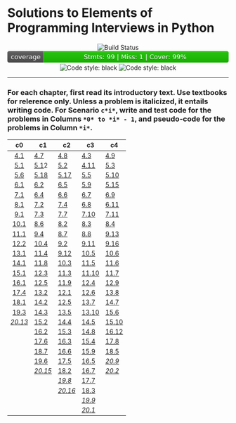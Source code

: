 # Solutions to Elements of Programming Interviews in Python

<div align="center">
<img alt="Build Status" src="https://github.com/CircArgs/EoPI/workflows/test/badge.svg">
<img alt="Coverage Status" src="https://github.com/CircArgs/EoPI/blob/badges/coverage_badge.svg">
<img alt="Code style: black" src="https://img.shields.io/badge/code%20style-black-000000.svg">
<img alt="Code style: black" src="https://img.shields.io/badge/language-Python-blue">
</div>

---

### For each chapter, first read its introductory text. Use textbooks for relerence only. Unless a problem is italicized, it entails writing code. For Scenario `c*i*`, write and test code for the problems in Columns `*0* to *i* - 1`, and pseudo-code for the problems in Column `*i*`.


|                                   c0                                   | c1                                                                     | c2                                                                     | c3                                                                   | c4                                                                   |
| :--------------------------------------------------------------------: | ---------------------------------------------------------------------- | ---------------------------------------------------------------------- | -------------------------------------------------------------------- | -------------------------------------------------------------------- |
|    [4.1](https://github.com/CircArgs/EoPI/blob/master/problems/4.1)    | [4.7](https://github.com/CircArgs/EoPI/blob/master/problems/4.7)       | [4.8](https://github.com/CircArgs/EoPI/blob/master/problems/4.8)       | [4.3](https://github.com/CircArgs/EoPI/blob/master/problems/4.3)     | [4.9](https://github.com/CircArgs/EoPI/blob/master/problems/4.9)     |
|    [5.1](https://github.com/CircArgs/EoPI/blob/master/problems/5.1)    | [5.1](https://github.com/CircArgs/EoPI/blob/master/problems/5.1)2      | [5.2](https://github.com/CircArgs/EoPI/blob/master/problems/5.2)       | [4.11](https://github.com/CircArgs/EoPI/blob/master/problems/4.11)   | [5.3](https://github.com/CircArgs/EoPI/blob/master/problems/5.3)     |
|    [5.6](https://github.com/CircArgs/EoPI/blob/master/problems/5.6)    | [5.18](https://github.com/CircArgs/EoPI/blob/master/problems/5.18)     | [5.17](https://github.com/CircArgs/EoPI/blob/master/problems/5.17)     | [5.5](https://github.com/CircArgs/EoPI/blob/master/problems/5.5)     | [5.10](https://github.com/CircArgs/EoPI/blob/master/problems/5.10)   |
|    [6.1](https://github.com/CircArgs/EoPI/blob/master/problems/6.1)    | [6.2](https://github.com/CircArgs/EoPI/blob/master/problems/6.2)       | [6.5](https://github.com/CircArgs/EoPI/blob/master/problems/6.5)       | [5.9](https://github.com/CircArgs/EoPI/blob/master/problems/5.9)     | [5.15](https://github.com/CircArgs/EoPI/blob/master/problems/5.15)   |
|    [7.1](https://github.com/CircArgs/EoPI/blob/master/problems/7.1)    | [6.4](https://github.com/CircArgs/EoPI/blob/master/problems/6.4)       | [6.6](https://github.com/CircArgs/EoPI/blob/master/problems/6.6)       | [6.7](https://github.com/CircArgs/EoPI/blob/master/problems/6.7)     | [6.9](https://github.com/CircArgs/EoPI/blob/master/problems/6.9)     |
|    [8.1](https://github.com/CircArgs/EoPI/blob/master/problems/8.1)    | [7.2](https://github.com/CircArgs/EoPI/blob/master/problems/7.2)       | [7.4](https://github.com/CircArgs/EoPI/blob/master/problems/7.4)       | [6.8](https://github.com/CircArgs/EoPI/blob/master/problems/6.8)     | [6.11](https://github.com/CircArgs/EoPI/blob/master/problems/6.11)   |
|    [9.1](https://github.com/CircArgs/EoPI/blob/master/problems/9.1)    | [7.3](https://github.com/CircArgs/EoPI/blob/master/problems/7.3)       | [7.7](https://github.com/CircArgs/EoPI/blob/master/problems/7.7)       | [7.10](https://github.com/CircArgs/EoPI/blob/master/problems/7.10)   | [7.11](https://github.com/CircArgs/EoPI/blob/master/problems/7.11)   |
|   [10.1](https://github.com/CircArgs/EoPI/blob/master/problems/10.1)   | [8.6](https://github.com/CircArgs/EoPI/blob/master/problems/8.6)       | [8.2](https://github.com/CircArgs/EoPI/blob/master/problems/8.2)       | [8.3](https://github.com/CircArgs/EoPI/blob/master/problems/8.3)     | [8.4](https://github.com/CircArgs/EoPI/blob/master/problems/8.4)     |
|   [11.1](https://github.com/CircArgs/EoPI/blob/master/problems/11.1)   | [9.4](https://github.com/CircArgs/EoPI/blob/master/problems/9.4)       | [8.7](https://github.com/CircArgs/EoPI/blob/master/problems/8.7)       | [8.8](https://github.com/CircArgs/EoPI/blob/master/problems/8.8)     | [9.13](https://github.com/CircArgs/EoPI/blob/master/problems/9.13)   |
|   [12.2](https://github.com/CircArgs/EoPI/blob/master/problems/12.2)   | [10.4](https://github.com/CircArgs/EoPI/blob/master/problems/10.4)     | [9.2](https://github.com/CircArgs/EoPI/blob/master/problems/9.2)       | [9.11](https://github.com/CircArgs/EoPI/blob/master/problems/9.11)   | [9.16](https://github.com/CircArgs/EoPI/blob/master/problems/9.16)   |
|   [13.1](https://github.com/CircArgs/EoPI/blob/master/problems/13.1)   | [11.4](https://github.com/CircArgs/EoPI/blob/master/problems/11.4)     | [9.12](https://github.com/CircArgs/EoPI/blob/master/problems/9.12)     | [10.5](https://github.com/CircArgs/EoPI/blob/master/problems/10.5)   | [10.6](https://github.com/CircArgs/EoPI/blob/master/problems/10.6)   |
|   [14.1](https://github.com/CircArgs/EoPI/blob/master/problems/14.1)   | [11.8](https://github.com/CircArgs/EoPI/blob/master/problems/11.8)     | [10.3](https://github.com/CircArgs/EoPI/blob/master/problems/10.3)     | [11.5](https://github.com/CircArgs/EoPI/blob/master/problems/11.5)   | [11.6](https://github.com/CircArgs/EoPI/blob/master/problems/11.6)   |
|   [15.1](https://github.com/CircArgs/EoPI/blob/master/problems/15.1)   | [12.3](https://github.com/CircArgs/EoPI/blob/master/problems/12.3)     | [11.3](https://github.com/CircArgs/EoPI/blob/master/problems/11.3)     | [11.10](https://github.com/CircArgs/EoPI/blob/master/problems/11.10) | [11.7](https://github.com/CircArgs/EoPI/blob/master/problems/11.7)   |
|   [16.1](https://github.com/CircArgs/EoPI/blob/master/problems/16.1)   | [12.5](https://github.com/CircArgs/EoPI/blob/master/problems/12.5)     | [11.9](https://github.com/CircArgs/EoPI/blob/master/problems/11.9)     | [12.4](https://github.com/CircArgs/EoPI/blob/master/problems/12.4)   | [12.9](https://github.com/CircArgs/EoPI/blob/master/problems/12.9)   |
|   [17.4](https://github.com/CircArgs/EoPI/blob/master/problems/17.4)   | [13.2](https://github.com/CircArgs/EoPI/blob/master/problems/13.2)     | [12.1](https://github.com/CircArgs/EoPI/blob/master/problems/12.1)     | [12.6](https://github.com/CircArgs/EoPI/blob/master/problems/12.6)   | [13.8](https://github.com/CircArgs/EoPI/blob/master/problems/13.8)   |
|   [18.1](https://github.com/CircArgs/EoPI/blob/master/problems/18.1)   | [14.2](https://github.com/CircArgs/EoPI/blob/master/problems/14.2)     | [12.5](https://github.com/CircArgs/EoPI/blob/master/problems/12.5)     | [13.7](https://github.com/CircArgs/EoPI/blob/master/problems/13.7)   | [14.7](https://github.com/CircArgs/EoPI/blob/master/problems/14.7)   |
|   [19.3](https://github.com/CircArgs/EoPI/blob/master/problems/19.3)   | [14.3](https://github.com/CircArgs/EoPI/blob/master/problems/14.3)     | [13.5](https://github.com/CircArgs/EoPI/blob/master/problems/13.5)     | [13.10](https://github.com/CircArgs/EoPI/blob/master/problems/13.10) | [15.6](https://github.com/CircArgs/EoPI/blob/master/problems/15.6)   |
| [_20.13_](https://github.com/CircArgs/EoPI/blob/master/problems/20.13) | [15.2](https://github.com/CircArgs/EoPI/blob/master/problems/15.2)     | [14.4](https://github.com/CircArgs/EoPI/blob/master/problems/14.4)     | [14.5](https://github.com/CircArgs/EoPI/blob/master/problems/14.5)   | [15.10](https://github.com/CircArgs/EoPI/blob/master/problems/15.10) |
|                                                                        | [16.2](https://github.com/CircArgs/EoPI/blob/master/problems/16.2)     | [15.3](https://github.com/CircArgs/EoPI/blob/master/problems/15.3)     | [14.8](https://github.com/CircArgs/EoPI/blob/master/problems/14.8)   | [16.12](https://github.com/CircArgs/EoPI/blob/master/problems/16.12) |
|                                                                        | [17.6](https://github.com/CircArgs/EoPI/blob/master/problems/17.6)     | [16.3](https://github.com/CircArgs/EoPI/blob/master/problems/16.3)     | [15.4](https://github.com/CircArgs/EoPI/blob/master/problems/15.4)   | [17.8](https://github.com/CircArgs/EoPI/blob/master/problems/17.8)   |
|                                                                        | [18.7](https://github.com/CircArgs/EoPI/blob/master/problems/18.7)     | [16.6](https://github.com/CircArgs/EoPI/blob/master/problems/16.6)     | [15.9](https://github.com/CircArgs/EoPI/blob/master/problems/15.9)   | [18.5](https://github.com/CircArgs/EoPI/blob/master/problems/18.5)   |
|                                                                        | [19.6](https://github.com/CircArgs/EoPI/blob/master/problems/19.6)     | [17.5](https://github.com/CircArgs/EoPI/blob/master/problems/17.5)     | [16.5](https://github.com/CircArgs/EoPI/blob/master/problems/16.5)   | [_20.9_](https://github.com/CircArgs/EoPI/blob/master/problems/20.9) |
|                                                                        | [_20.15_](https://github.com/CircArgs/EoPI/blob/master/problems/20.15) | [18.2](https://github.com/CircArgs/EoPI/blob/master/problems/18.2)     | [16.7](https://github.com/CircArgs/EoPI/blob/master/problems/16.7)   | [_20.2_](https://github.com/CircArgs/EoPI/blob/master/problems/20.2) |
|                                                                        |                                                                        | [_19.8_](https://github.com/CircArgs/EoPI/blob/master/problems/19.8)   | [17.7](https://github.com/CircArgs/EoPI/blob/master/problems/17.7)   |                                                                      |
|                                                                        |                                                                        | [_20.16_](https://github.com/CircArgs/EoPI/blob/master/problems/20.16) | [18.3](https://github.com/CircArgs/EoPI/blob/master/problems/18.3)   |                                                                      |
|                                                                        |                                                                        |                                                                        | [_19.9_](https://github.com/CircArgs/EoPI/blob/master/problems/19.9) |                                                                      |
|                                                                        |                                                                        |                                                                        | [_20.1_](https://github.com/CircArgs/EoPI/blob/master/problems/20.1) |                                                                      |
